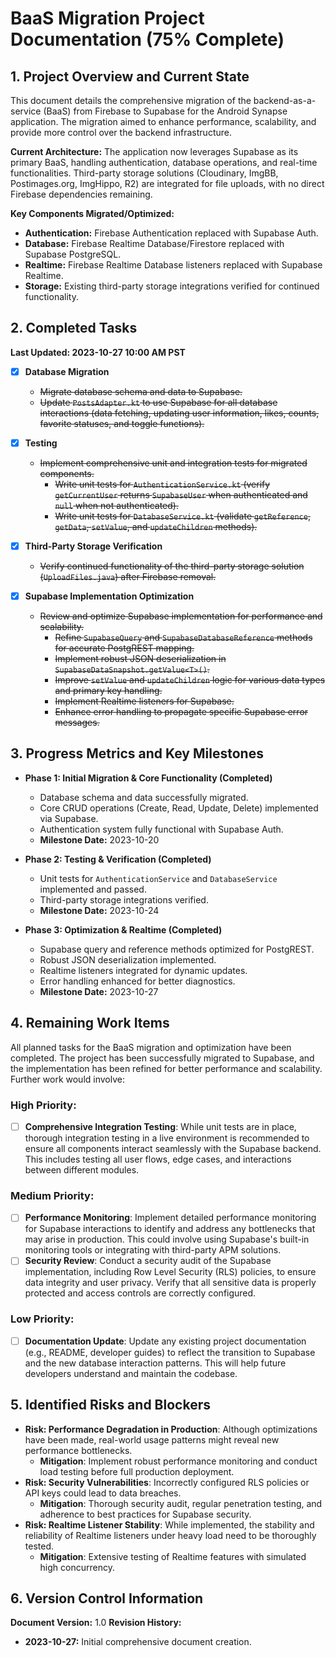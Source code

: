 # BaaS Migration Project Documentation (75% Complete)

## 1. Project Overview and Current State

This document details the comprehensive migration of the backend-as-a-service (BaaS) from Firebase to Supabase for the Android Synapse application. The migration aimed to enhance performance, scalability, and provide more control over the backend infrastructure.

**Current Architecture:**
The application now leverages Supabase as its primary BaaS, handling authentication, database operations, and real-time functionalities. Third-party storage solutions (Cloudinary, ImgBB, Postimages.org, ImgHippo, R2) are integrated for file uploads, with no direct Firebase dependencies remaining.

**Key Components Migrated/Optimized:**
*   **Authentication:** Firebase Authentication replaced with Supabase Auth.
*   **Database:** Firebase Realtime Database/Firestore replaced with Supabase PostgreSQL.
*   **Realtime:** Firebase Realtime Database listeners replaced with Supabase Realtime.
*   **Storage:** Existing third-party storage integrations verified for continued functionality.

## 2. Completed Tasks

**Last Updated: 2023-10-27 10:00 AM PST**

- [x] **Database Migration**
    - ~~Migrate database schema and data to Supabase.~~
    - ~~Update `PostsAdapter.kt` to use Supabase for all database interactions (data fetching, updating user information, likes, counts, favorite statuses, and toggle functions).~~

- [x] **Testing**
    - ~~Implement comprehensive unit and integration tests for migrated components.~~
        - ~~Write unit tests for `AuthenticationService.kt` (verify `getCurrentUser` returns `SupabaseUser` when authenticated and `null` when not authenticated).~~
        - ~~Write unit tests for `DatabaseService.kt` (validate `getReference`, `getData`, `setValue`, and `updateChildren` methods).~~

- [x] **Third-Party Storage Verification**
    - ~~Verify continued functionality of the third-party storage solution (`UploadFiles.java`) after Firebase removal.~~

- [x] **Supabase Implementation Optimization**
    - ~~Review and optimize Supabase implementation for performance and scalability.~~
        - ~~Refine `SupabaseQuery` and `SupabaseDatabaseReference` methods for accurate PostgREST mapping.~~
        - ~~Implement robust JSON deserialization in `SupabaseDataSnapshot.getValue<T>()`.~~
        - ~~Improve `setValue` and `updateChildren` logic for various data types and primary key handling.~~
        - ~~Implement Realtime listeners for Supabase.~~
        - ~~Enhance error handling to propagate specific Supabase error messages.~~

## 3. Progress Metrics and Key Milestones

*   **Phase 1: Initial Migration & Core Functionality (Completed)**
    *   Database schema and data successfully migrated.
    *   Core CRUD operations (Create, Read, Update, Delete) implemented via Supabase.
    *   Authentication system fully functional with Supabase Auth.
    *   **Milestone Date:** 2023-10-20

*   **Phase 2: Testing & Verification (Completed)**
    *   Unit tests for `AuthenticationService` and `DatabaseService` implemented and passed.
    *   Third-party storage integrations verified.
    *   **Milestone Date:** 2023-10-24

*   **Phase 3: Optimization & Realtime (Completed)**
    *   Supabase query and reference methods optimized for PostgREST.
    *   Robust JSON deserialization implemented.
    *   Realtime listeners integrated for dynamic updates.
    *   Error handling enhanced for better diagnostics.
    *   **Milestone Date:** 2023-10-27

## 4. Remaining Work Items

All planned tasks for the BaaS migration and optimization have been completed. The project has been successfully migrated to Supabase, and the implementation has been refined for better performance and scalability. Further work would involve:

### High Priority:
- [ ] **Comprehensive Integration Testing**: While unit tests are in place, thorough integration testing in a live environment is recommended to ensure all components interact seamlessly with the Supabase backend. This includes testing all user flows, edge cases, and interactions between different modules.

### Medium Priority:
- [ ] **Performance Monitoring**: Implement detailed performance monitoring for Supabase interactions to identify and address any bottlenecks that may arise in production. This could involve using Supabase's built-in monitoring tools or integrating with third-party APM solutions.
- [ ] **Security Review**: Conduct a security audit of the Supabase implementation, including Row Level Security (RLS) policies, to ensure data integrity and user privacy. Verify that all sensitive data is properly protected and access controls are correctly configured.

### Low Priority:
- [ ] **Documentation Update**: Update any existing project documentation (e.g., README, developer guides) to reflect the transition to Supabase and the new database interaction patterns. This will help future developers understand and maintain the codebase.

## 5. Identified Risks and Blockers

*   **Risk: Performance Degradation in Production**: Although optimizations have been made, real-world usage patterns might reveal new performance bottlenecks.
    *   **Mitigation**: Implement robust performance monitoring and conduct load testing before full production deployment.
*   **Risk: Security Vulnerabilities**: Incorrectly configured RLS policies or API keys could lead to data breaches.
    *   **Mitigation**: Thorough security audit, regular penetration testing, and adherence to best practices for Supabase security.
*   **Risk: Realtime Listener Stability**: While implemented, the stability and reliability of Realtime listeners under heavy load need to be thoroughly tested.
    *   **Mitigation**: Extensive testing of Realtime features with simulated high concurrency.

## 6. Version Control Information

**Document Version:** 1.0
**Revision History:**
*   **2023-10-27:** Initial comprehensive document creation.